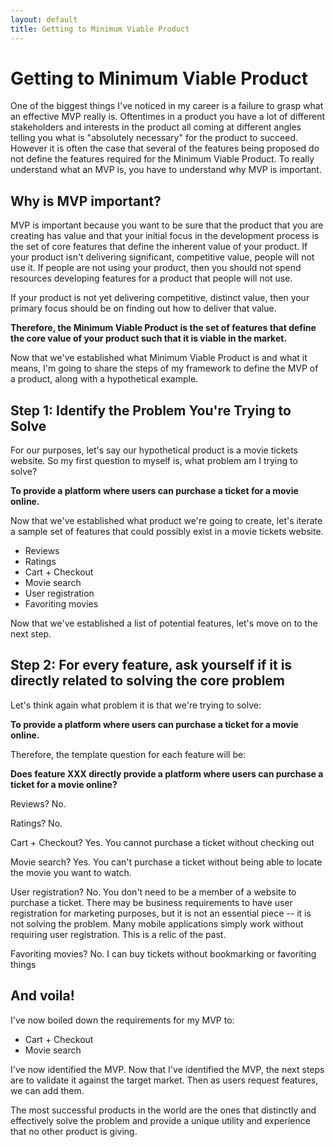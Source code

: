 ```yaml
---
layout: default
title: Getting to Minimum Viable Product
---
```


Getting to Minimum Viable Product
=================================

One of the biggest things I've noticed in my career is a failure
to grasp what an effective MVP really is. Oftentimes in a product
you have a lot of different stakeholders and interests in the product
all coming at different angles telling you what is "absolutely necessary"
for the product to succeed. However it is often the case that several
of the features being proposed do not define the features required
for the Minimum Viable Product. To really understand what an MVP is,
you have to understand why MVP is important.

Why is MVP important?
---------------------

MVP is important because you want to be sure that the product that you
are creating has value and that your initial focus in the development process
is the set of core features that define the inherent value of your product. If your
product isn't delivering significant, competitive value, people will not use it. If people are not
using your product, then you should not spend resources developing features for a product
that people will not use.

If your product is not yet delivering competitive, distinct value, then your
primary focus should be on finding out how to deliver that value.

**Therefore, the Minimum Viable Product is the set of features that define the core value of your product such that it is viable in the market.**

Now that we've established what Minimum Viable Product is and what it means, I'm
going to share the steps of my framework to define the MVP of a product, along with
a hypothetical example.

Step 1: Identify the Problem You're Trying to Solve
---------------------------------------------------

For our purposes, let's say our hypothetical product is a movie tickets website.
So my first question to myself is, what problem am I trying to solve?

**To provide a platform where users can purchase a ticket
for a movie online.**

Now that we've established what product we're going to create, let's iterate
a sample set of features that could possibly exist in a movie tickets website.

*  Reviews
*  Ratings
*  Cart + Checkout
*  Movie search
*  User registration
*  Favoriting movies

Now that we've established a list of potential features, let's move on to
the next step.

Step 2: For every feature, ask yourself if it is directly related to solving the core problem
---------------------------------------------------------------------------------------------

Let's think again what problem it is that we're trying to solve:

**To provide a platform where users can purchase a ticket
for a movie online.**

Therefore, the template question for each feature will be:

**Does feature XXX directly provide a platform where users can purchase a ticket for a movie online?**

Reviews? No.

Ratings? No.

Cart + Checkout? Yes. You cannot purchase a ticket without checking out

Movie search? Yes. You can't purchase a ticket without being able to locate the movie you want to
watch.

User registration? No. You don't need to be a member of a website to purchase a ticket.
There may be business requirements to have user registration for marketing purposes, but
it is not an essential piece -- it is not solving the problem. Many mobile applications simply
work without requiring user registration. This is a relic of the past.

Favoriting movies? No. I can buy tickets without bookmarking or favoriting things

And voila!
----------

I've now boiled down the requirements for my MVP to:

*  Cart + Checkout
*  Movie search

I've now identified the MVP. Now that I've identified the MVP, the next steps
are to validate it against the target market. Then as users request features,
we can add them.

The most successful products in the world are the ones that distinctly and effectively
solve the problem and provide a unique utility and experience that no other product is giving.
